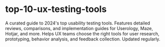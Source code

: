 # top-10-ux-testing-tools
A curated guide to 2024's top usability testing tools. Features detailed reviews, comparisons, and implementation guides for Userology, Maze, Hotjar, and more. Helps UX teams choose the right tools for user research, prototyping, behavior analysis, and feedback collection. Updated regularly.
